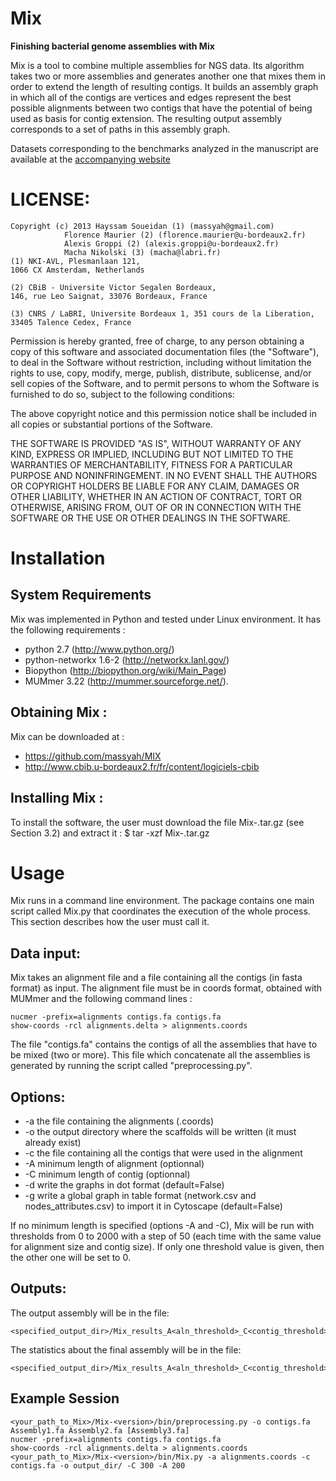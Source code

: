 Mix
===

**Finishing bacterial genome assemblies with Mix**



Mix is a tool to combine multiple assemblies for NGS data. Its algorithm takes two or more assemblies and generates another one that mixes them in order to extend the length of resulting contigs. 
It builds an assembly graph in which all of the contigs are vertices and edges represent the best possible alignments between two contigs that have the potential of being used as basis for contig extension.
The resulting output assembly corresponds to a set of paths in this assembly graph.

Datasets corresponding to the benchmarks analyzed in the manuscript are available at the [accompanying website](http://services.cbib.u-bordeaux2.fr/mix/)


# LICENSE: 

    Copyright (c) 2013 Hayssam Soueidan (1) (massyah@gmail.com) 
             	Florence Maurier (2) (florence.maurier@u-bordeaux2.fr)
    			Alexis Groppi (2) (alexis.groppi@u-bordeaux2.fr)
    			Macha Nikolski (3) (macha@labri.fr)
    (1) NKI-AVL, Plesmanlaan 121,
    1066 CX Amsterdam, Netherlands
    
    (2) CBiB - Universite Victor Segalen Bordeaux,
    146, rue Leo Saignat, 33076 Bordeaux, France

    (3) CNRS / LaBRI, Universite Bordeaux 1, 351 cours de la Liberation,
    33405 Talence Cedex, France 

Permission is hereby granted, free of charge, to any person obtaining a copy of this software and associated documentation files (the "Software"), to deal in the Software without restriction, including without limitation the rights to use, copy, modify, merge, publish, distribute, sublicense, and/or sell copies of the Software, and to permit persons to whom the Software is furnished to do so, subject to the following conditions:

The above copyright notice and this permission notice shall be included in all copies or substantial portions of the Software.

THE SOFTWARE IS PROVIDED "AS IS", WITHOUT WARRANTY OF ANY KIND, EXPRESS OR IMPLIED, INCLUDING BUT NOT LIMITED TO THE WARRANTIES OF MERCHANTABILITY, FITNESS FOR A PARTICULAR PURPOSE AND NONINFRINGEMENT. IN NO EVENT SHALL THE AUTHORS OR COPYRIGHT HOLDERS BE LIABLE FOR ANY CLAIM, DAMAGES OR OTHER LIABILITY, WHETHER IN AN ACTION OF CONTRACT, TORT OR OTHERWISE, ARISING FROM, OUT OF OR IN CONNECTION WITH THE SOFTWARE OR THE USE OR OTHER DEALINGS IN THE SOFTWARE.



# Installation


## System Requirements
Mix was implemented in Python and tested under Linux environment. It has the following requirements :
* python 2.7 (http://www.python.org/)
* python-networkx 1.6-2 (http://networkx.lanl.gov/)
* Biopython (http://biopython.org/wiki/Main_Page)
* MUMmer 3.22 (http://mummer.sourceforge.net/).  
         
## Obtaining Mix :
Mix can be downloaded at :
* https://github.com/massyah/MIX
* http://www.cbib.u-bordeaux2.fr/fr/content/logiciels-cbib
	
## Installing Mix :
To install the software, the user must download the file Mix-<version>.tar.gz (see Section 3.2) and extract it :
   $ tar -xzf Mix-<version>.tar.gz

# Usage


Mix runs in a command line environment.
The package contains one main script called Mix.py that coordinates the execution of the whole process. 
This section describes how the user must call it.

## Data input:
Mix takes an alignment file and a file containing all the contigs (in fasta format) as input. 
The alignment file must be in coords format, obtained with MUMmer and the following command lines :

	nucmer -prefix=alignments contigs.fa contigs.fa
	show-coords -rcl alignments.delta > alignments.coords

The file "contigs.fa" contains the contigs of all the assemblies that have to be mixed (two or more).
This file which concatenate all the assemblies is generated by running the script called "preprocessing.py". 

## Options:
* -a	the file containing the alignments (.coords)
* -o	the output directory where the scaffolds will be written (it must already exist)
* -c	the file containing all the contigs that were used in the alignment
* -A	minimum length of alignment (optionnal)
* -C	minimum length of contig (optionnal)
* -d	write the graphs in dot format (default=False)
* -g	write a global graph in table format (network.csv and nodes_attributes.csv) to import it in Cytoscape (default=False)

If no minimum length is specified (options -A and -C), Mix will be run with thresholds from 0 to 2000 with a step of 50 (each time with the same value for alignment size and contig size). 
If only one threshold value is given, then the other one will be set to 0. 

## Outputs:
The output assembly will be in the file: 

    <specified_output_dir>/Mix_results_A<aln_threshold>_C<contig_threshold>/scaffolds.fa

The statistics about the final assembly will be in the file:

    <specified_output_dir>/Mix_results_A<aln_threshold>_C<contig_threshold>/stats_mix.txt

## Example Session

    <your_path_to_Mix>/Mix-<version>/bin/preprocessing.py -o contigs.fa Assembly1.fa Assembly2.fa [Assembly3.fa]
    nucmer -prefix=alignments contigs.fa contigs.fa
    show-coords -rcl alignments.delta > alignments.coords
    <your_path_to_Mix>/Mix-<version>/bin/Mix.py -a alignments.coords -c contigs.fa -o output_dir/ -C 300 -A 200 


